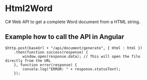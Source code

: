 # Html2Word
C# Web API to get a complete Word document from a HTML string.

## Example how to call the API in Angular
```
$http.post(baseUrl + "/api/document/generate", { Html : html })
    .then(function success(response) {
        window.open(response.data); // This will open the file directly from the URL
    }, function error(response) {
        console.log("ERROR: " + response.statusText);
    });
```
